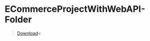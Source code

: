 # ECommerceProjectWithWebAPI-Folder
>[Download](https://github.com/talishesu/ECommerceProjectWithWebAPI-Folder/archive/refs/heads/main.zip)<
